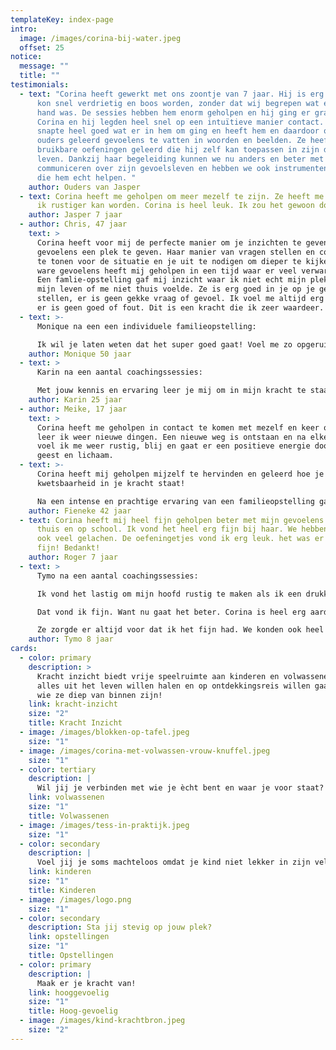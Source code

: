 ```yaml
---
templateKey: index-page
intro:
  image: /images/corina-bij-water.jpeg
  offset: 25
notice:
  message: ""
  title: ""
testimonials:
  - text: "Corina heeft gewerkt met ons zoontje van 7 jaar. Hij is erg gevoelig en
      kon snel verdrietig en boos worden, zonder dat wij begrepen wat er aan de
      hand was. De sessies hebben hem enorm geholpen en hij ging er graag heen.
      Corina en hij legden heel snel op een intuïtieve manier contact. Zij
      snapte heel goed wat er in hem om ging en heeft hem en daardoor ons als
      ouders geleerd gevoelens te vatten in woorden en beelden. Ze heeft hem
      bruikbare oefeningen geleerd die hij zelf kan toepassen in zijn dagelijks
      leven. Dankzij haar begeleiding kunnen we nu anders en beter met elkaar
      communiceren over zijn gevoelsleven en hebben we ook instrumenten gekregen
      die hem echt helpen. "
    author: Ouders van Jasper
  - text: Corina heeft me geholpen om meer mezelf te zijn. Ze heeft me geleerd hoe
      ik rustiger kan worden. Corina is heel leuk. Ik zou het gewoon doen!
    author: Jasper 7 jaar
  - author: Chris, 47 jaar
    text: >
      Corina heeft voor mij de perfecte manier om je inzichten te geven en je
      gevoelens een plek te geven. Haar manier van vragen stellen en compassie
      te tonen voor de situatie en je uit te nodigen om dieper te kijken naar de
      ware gevoelens heeft mij geholpen in een tijd waar er veel verwarring was.
      Een famlie-opstelling gaf mij inzicht waar ik niet echt mijn plek innam in
      mijn leven of me niet thuis voelde. Ze is erg goed in je op je gemak
      stellen, er is geen gekke vraag of gevoel. Ik voel me altijd erg veilig,
      er is geen goed of fout. Dit is een kracht die ik zeer waardeer. 
  - text: >-
      Monique na een een individuele familieopstelling:

      Ik wil je laten weten dat het super goed gaat! Voel me zo opgeruimd en ik voel echt die zware last niet meer. Het heeft echt iets gedaan met mij! Intens gelukkig mee! Nogmaals bedankt!  
    author: Monique 50 jaar
  - text: >
      Karin na een aantal coachingssessies:

      Met jouw kennis en ervaring leer je mij om in mijn kracht te staan. Er is geen pasklare oplossing voor de vraagstukken en gevoelens welke op mijn pad komen, maar jij reikt mij handvatten aan om er met een andere blik naar te kijken. De liefde en passie voor je werk is voelbaar en er is altijd energie en warmte in overvloed in jouw mooie praktijkruimte.
    author: Karin 25 jaar
  - author: Meike, 17 jaar
    text: >
      Corina heeft me geholpen in contact te komen met mezelf en keer op keer
      leer ik weer nieuwe dingen. Een nieuwe weg is ontstaan en na elke sessie
      voel ik me weer rustig, blij en gaat er een positieve energie door mijn
      geest en lichaam.
  - text: >-
      Corina heeft mij geholpen mijzelf te hervinden en geleerd hoe je vanuit
      kwetsbaarheid in je kracht staat! 

      Na een intense en prachtige ervaring van een familieopstelling ga ik mijn levenspad verder bewandelen, maar nu zonder de zware bepakking die niet van mij was. Ik wandel verder, groei, bloei en geniet van de natuur en de dierbare mensen om mij heen. 
    author: Fieneke 42 jaar
  - text: Corina heeft mij heel fijn geholpen beter met mijn gevoelens om te gaan,
      thuis en op school. Ik vond het heel erg fijn bij haar. We hebben samen
      ook veel gelachen. De oefeningetjes vond ik erg leuk. het was er heel erg
      fijn! Bedankt!
    author: Roger 7 jaar
  - text: >
      Tymo na een aantal coachingssessies:

      Ik vond het lastig om mijn hoofd rustig te maken als ik een drukke dag had. Corina heeft samen met mij hele leuke oefeningetjes gedaan en mij geleerd om rustig te worden.

      Dat vond ik fijn. Want nu gaat het beter. Corina is heel erg aardig en slim en lief.

      Ze zorgde er altijd voor dat ik het fijn had. We konden ook heel fijn samen kletsen. 
    author: Tymo 8 jaar
cards:
  - color: primary
    description: >
      Kracht inzicht biedt vrije speelruimte aan kinderen en volwassenen die
      alles uit het leven willen halen en op ontdekkingsreis willen gaan naar
      wie ze diep van binnen zijn!
    link: kracht-inzicht
    size: "2"
    title: Kracht Inzicht
  - image: /images/blokken-op-tafel.jpeg
    size: "1"
  - image: /images/corina-met-volwassen-vrouw-knuffel.jpeg
    size: "1"
  - color: tertiary
    description: |
      Wil jij je verbinden met wie je ècht bent en waar je voor staat?
    link: volwassenen
    size: "1"
    title: Volwassenen
  - image: /images/tess-in-praktijk.jpeg
    size: "1"
  - color: secondary
    description: |
      Voel jij je soms machteloos omdat je kind niet lekker in zijn vel zit?
    link: kinderen
    size: "1"
    title: Kinderen
  - image: /images/logo.png
    size: "1"
  - color: secondary
    description: Sta jij stevig op jouw plek?
    link: opstellingen
    size: "1"
    title: Opstellingen
  - color: primary
    description: |
      Maak er je kracht van!
    link: hooggevoelig
    size: "1"
    title: Hoog-gevoelig
  - image: /images/kind-krachtbron.jpeg
    size: "2"
---
```

